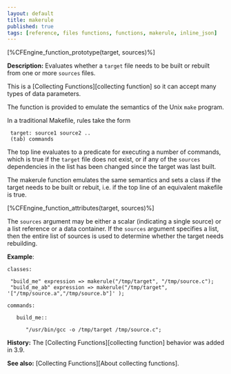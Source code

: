 ```yaml
---
layout: default
title: makerule
published: true
tags: [reference, files functions, functions, makerule, inline_json]
---
```


[%CFEngine_function_prototype(target, sources)%]

**Description:** Evaluates whether a `target` file needs to be built or
rebuilt from one or more `sources` files.

This is a [Collecting Functions][collecting function] so it can accept many types of data parameters.

The function is provided to emulate the semantics of the Unix `make` program.

In a traditional Makefile, rules take the form

```
 target: source1 source2 ..
 (tab) commands
```

The top line evaluates to a predicate for executing a number of commands, which is true
if the `target` file does not exist, or if any of the `sources` dependencies
in the list has been changed since the target was last built.

The makerule function emulates the same semantics and sets a class if
the target needs to be built or rebuit, i.e. if the top line of an
equivalent makefile is true.

[%CFEngine_function_attributes(target, sources)%]

The `sources` argument may be either a scalar (indicating a single
source) or a list reference or a data container. If the `sources`
argument specifies a list, then the entire list of sources is used to
determine whether the target needs rebuilding.

**Example**:

```cf3
classes:

 "build_me" expression => makerule("/tmp/target", "/tmp/source.c");
 "build_me_ab" expression => makerule("/tmp/target", '["/tmp/source.a","/tmp/source.b"]' );

commands:

   build_me::

      "/usr/bin/gcc -o /tmp/target /tmp/source.c";
```

**History:** The [Collecting Functions][collecting function] behavior was added in 3.9.

**See also:** [Collecting Functions][About collecting functions].
